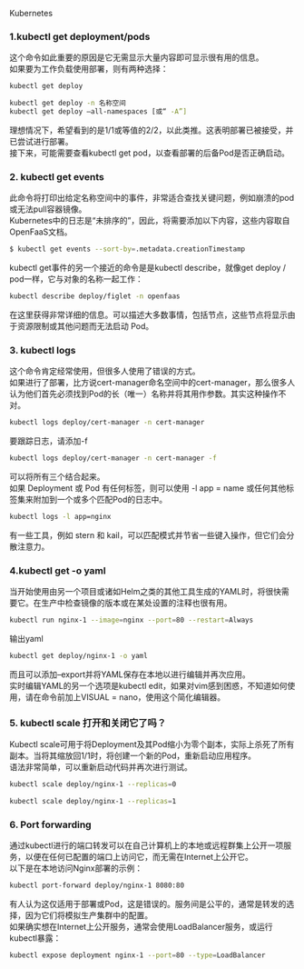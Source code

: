 Kubernetes
<a name="2Zf1K"></a>
### 1.kubectl get deployment/pods
这个命令如此重要的原因是它无需显示大量内容即可显示很有用的信息。<br />如果要为工作负载使用部署，则有两种选择：
```bash
kubectl get deploy 
 
kubectl get deploy -n 名称空间
kubectl get deploy –all-namespaces [或“ -A”]
```
理想情况下，希望看到的是1/1或等值的2/2，以此类推。这表明部署已被接受，并已尝试进行部署。<br />接下来，可能需要查看kubectl get pod，以查看部署的后备Pod是否正确启动。
<a name="i14Xm"></a>
### 2. kubectl get events
此命令将打印出给定名称空间中的事件，非常适合查找关键问题，例如崩溃的pod或无法pull容器镜像。<br />Kubernetes中的日志是“未排序的”，因此，将需要添加以下内容，这些内容取自OpenFaaS文档。
```bash
$ kubectl get events --sort-by=.metadata.creationTimestamp
```
kubectl get事件的另一个接近的命令是是kubectl describe，就像get deploy / pod一样，它与对象的名称一起工作：
```bash
kubectl describe deploy/figlet -n openfaas
```
在这里获得非常详细的信息。可以描述大多数事情，包括节点，这些节点将显示由于资源限制或其他问题而无法启动 Pod。
<a name="wSfXh"></a>
### 3. kubectl logs
这个命令肯定经常使用，但很多人使用了错误的方式。<br />如果进行了部署，比方说cert-manager命名空间中的cert-manager，那么很多人认为他们首先必须找到Pod的长（唯一）名称并将其用作参数。其实这种操作不对。
```bash
kubectl logs deploy/cert-manager -n cert-manager
```
要跟踪日志，请添加-f
```bash
kubectl logs deploy/cert-manager -n cert-manager -f
```
可以将所有三个结合起来。<br />如果 Deployment 或 Pod 有任何标签，则可以使用 -l app = name 或任何其他标签集来附加到一个或多个匹配Pod的日志中。
```bash
kubectl logs -l app=nginx
```
有一些工具，例如 stern 和 kail，可以匹配模式并节省一些键入操作，但它们会分散注意力。
<a name="24nil"></a>
### 4.kubectl get -o yaml
当开始使用由另一个项目或诸如Helm之类的其他工具生成的YAML时，将很快需要它。在生产中检查镜像的版本或在某处设置的注释也很有用。
```bash
kubectl run nginx-1 --image=nginx --port=80 --restart=Always
```
输出yaml
```bash
kubectl get deploy/nginx-1 -o yaml
```
而且可以添加–export并将YAML保存在本地以进行编辑并再次应用。<br />实时编辑YAML的另一个选项是kubectl edit，如果对vim感到困惑，不知道如何使用，请在命令前加上VISUAL = nano，使用这个简化编辑器。
<a name="UVQMu"></a>
### 5. kubectl scale 打开和关闭它了吗？
Kubectl scale可用于将Deployment及其Pod缩小为零个副本，实际上杀死了所有副本。当将其缩放回1/1时，将创建一个新的Pod，重新启动应用程序。<br />语法非常简单，可以重新启动代码并再次进行测试。
```bash
kubectl scale deploy/nginx-1 --replicas=0 
 
kubectl scale deploy/nginx-1 --replicas=1
```
<a name="GCxwi"></a>
### 6. Port forwarding
通过kubectl进行的端口转发可以在自己计算机上的本地或远程群集上公开一项服务，以便在任何已配置的端口上访问它，而无需在Internet上公开它。<br />以下是在本地访问Nginx部署的示例：
```bash
kubectl port-forward deploy/nginx-1 8080:80
```
有人认为这仅适用于部署或Pod，这是错误的。服务间是公平的，通常是转发的选择，因为它们将模拟生产集群中的配置。<br />如果确实想在Internet上公开服务，通常会使用LoadBalancer服务，或运行kubectl暴露：
```bash
kubectl expose deployment nginx-1 --port=80 --type=LoadBalancer
```

